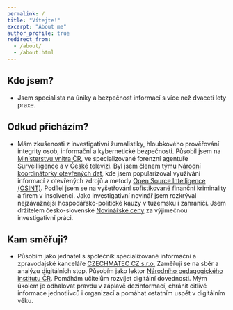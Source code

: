 ```yaml
---
permalink: /
title: "Vítejte!"
excerpt: "About me"
author_profile: true
redirect_from: 
  - /about/
  - /about.html
---
```


## Kdo jsem?
- Jsem specialista na úniky a bezpečnost informací s více než dvaceti lety praxe. 

## Odkud přicházím?
- Mám zkušenosti z investigativní žurnalistiky, hloubkového prověřování integrity osob, informační a kybernetické bezpečnosti. Působil jsem na [Ministerstvu vnitra ČR](https://mvcr.cz), ve specializované forenzní agentuře [Surveilligence](https://surveiligence.com) a v [České televizi](https://ceskatelevize.cz). Byl jsem členem týmu [Národní koordinátorky otevřených dat](https://data.gov.cz), kde jsem popularizoval využívání informací z otevřených zdrojů a metody [Open Source Intelligence (OSINT)](https://en.wikipedia.org/wiki/Open-source_intelligence). Podílel jsem se na vyšetřování sofistikované finanční kriminality a firem v insolvenci. Jako investigativní novinář jsem rozkrýval nejzávažnější hospodářsko-politické kauzy v tuzemsku i zahraničí. Jsem držitelem česko-slovenské [Novinářské ceny](https://osf.cz/novinarska-cena/) za výjimečnou investigativní práci. 

## Kam směřuji?
- Působím jako jednatel s společník specializované informační a zpravodajské kanceláře [CZECHMATEC CZ s.r.o.](https://czechmatecz.com) Zaměřuji se na sběr a analýzu digitálních stop. Působím jako lektor [Národního pedagogického institutu ČR](https://npi.cz). Pomáhám učitelům rozvíjet digitální dovednosti. Mým úkolem je odhalovat pravdu v záplavě dezinformací, chránit citlivé informace jednotlivců i organizací a pomáhat ostatním uspět v digitálním věku.